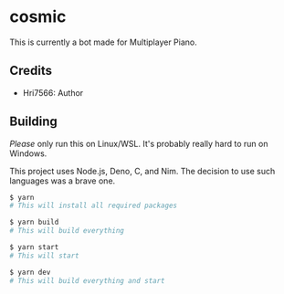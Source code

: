 # cosmic

This is currently a bot made for Multiplayer Piano.

## Credits

- Hri7566: Author

## Building

*Please* only run this on Linux/WSL. It's probably really hard to run on Windows.

This project uses Node.js, Deno, C, and Nim. The decision to use such languages was a brave one.

```sh
$ yarn
# This will install all required packages
```

```sh
$ yarn build
# This will build everything
```

```sh
$ yarn start
# This will start
```

```sh
$ yarn dev
# This will build everything and start
```
